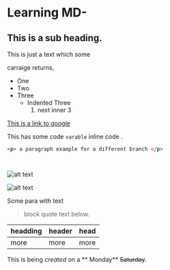 # Learning MD-
## This is a sub heading.

This is just a text which some 

carraige returns,

- One
- Two 
- Three 
  - Indented Three
    1. next inner 3 

[This is a link to google](http://www.google.com)

This has some code  `varable` inline code .

```html
<p> a paragraph example for a different branch </p> 
```
```javascript
```
```python
```
![alt text](https://picsum.photos/100/100)

![alt text](https://picsum.photos/400/400)

Some para with text

>block quote text below. 

| headding | header | head |
| --- | --- | --- |
| more | more | more |

This is being *created* on a ** Monday** ~~Saturday~~. 
